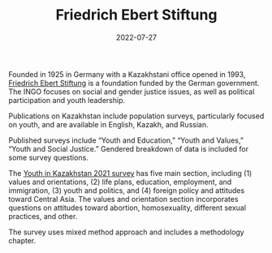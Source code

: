 ﻿---
title: "Friedrich Ebert Stiftung"
linkTitle: "Friedrich Ebert Stiftung"
date: 2022-07-27
countries: ["Kazakhstan"]
category: ["INGO"]
tags: ["social justice", "general INGO", "leadership", "training"]
dates: [1993-2022]
data_type: ["survey", "interview", "qualitative", "quantitative", "report"] 
language: ["English", "Kazakh", "Russian"]
description: 
  Data portal from the UN Population Fund provides gender-related data across six main components: population, sexual and reproductive health, family planning, education, gender, rights, and human capital, and harmful practices.
---
Founded in 1925 in Germany with a Kazakhstani office opened in 1993, [Friedrich Ebert Stiftung](https://kazakhstan.fes.de/) is a foundation funded by the German government. The INGO focuses on social and gender justice issues, as well as political participation and youth leadership.

Publications on Kazakhstan include population surveys, particularly focused on youth, and are available in English, Kazakh, and Russian. 

Published surveys include “Youth and Education,” “Youth and Values,” “Youth and Social Justice.” Gendered breakdown of data is included for some survey questions. 

The [Youth in Kazakhstan 2021 survey](https://library.fes.de/pdf-files/bueros/kasachstan/18450.pdf) has five main section, including (1) values and orientations, (2) life plans, education, employment, and immigration, (3) youth and politics, and (4) foreign policy and attitudes toward Central Asia. The values and orientation section incorporates questions on attitudes toward abortion, homosexuality, different sexual practices, and other. 

The survey uses mixed method approach and includes a methodology chapter.    
